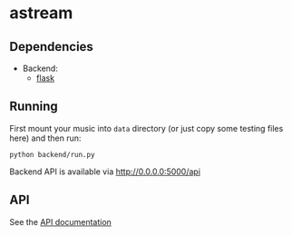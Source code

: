 # astream

## Dependencies
- Backend:
    - [flask](https://pypi.python.org/pypi/Flask)

## Running
First mount your music into `data` directory (or just copy some testing files here) and then run:

    python backend/run.py

Backend API is available via <http://0.0.0.0:5000/api>

## API

See the [API documentation](API.md)
